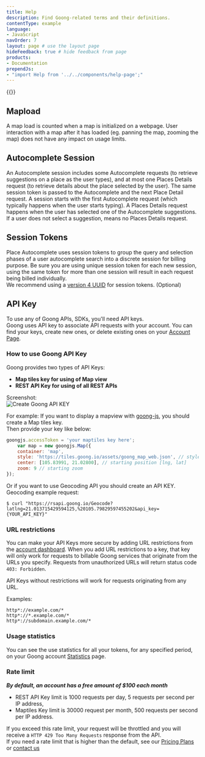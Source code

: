 ```yaml
---
title: Help
description: Find Goong-related terms and their definitions.
contentType: example
language:
- JavaScript
navOrder: 7
layout: page # use the layout page
hideFeedback: true # hide feedback from page
products:
- Documentation
prependJs:
- "import Help from '../../components/help-page';"
---
```



{{<Help />}}

## Mapload
A map load is counted when a map is initialized on a webpage. User interaction with a map after it has loaded (eg. panning the map, zooming the map) does not have any impact on usage limits.  

## Autocomplete Session
An Autocomplete session includes some Autocomplete requests (to retrieve suggestions on a place as the user types), and at most one Places Details request (to retrieve details about the place selected by the user). The same session token is passed to the Autocomplete and the next Place Detail request. A session starts with the first Autocomplete request (which typically happens when the user starts typing). A Places Details request happens when the user has selected one of the Autocomplete suggestions. If a user does not select a suggestion, means no Places Details request.

## Session Tokens
Place Autocomplete uses session tokens to group the query and selection phases of a user autocomplete search into a discrete session for billing purpose. Be sure you are using unique session token for each new session, using the same token for more than one session will result in each request being billed individually.  
We recommend using a [version 4 UUID](https://tools.ietf.org/html/rfc4122) for session tokens. (Optional)
## API Key
To use any of Goong APIs, SDKs, you'll need API keys.  
Goong uses API key to associate API requests with your account. You can find your keys, create new ones, or delete existing ones on your [Account Page](https://account.goong.io/keys).  

### How to use Goong API Key

Goong provides two types of API Keys:
- **Map tiles key for using of Map view**
- **REST API Key for using of all REST APIs**

Screenshot:  
![Create Goong API KEY](https://docs.goong.io/assets/goong_create_api_key.png)

For example: If you want to display a mapview with [goong-js](https://docs.goong.io/javascript), you should create a Map tiles key.  
Then provide your key like below:
```javascript
goongjs.accessToken = 'your maptiles key here';
    var map = new goongjs.Map({
    container: 'map',
    style: 'https://tiles.goong.io/assets/goong_map_web.json', // stylesheet location
    center: [105.83991, 21.02800], // starting position [lng, lat]
    zoom: 9 // starting zoom
});
```
Or if you want to use Geocoding API you should create an API KEY.  
Geocoding example request:
```shell
$ curl "https://rsapi.goong.io/Geocode?latlng=21.013715429594125,%20105.79829597455202&api_key={YOUR_API_KEY}"
```

### URL restrictions
You can make your API Keys more secure by adding URL restrictions from the [account dashboard](https://account.goong.io/keys). When you add URL restrictions to a key, that key will only work for requests to billable Goong services that originate from the URLs you specify. Requests from unauthorized URLs will return status code `403: Forbidden`.

API Keys without restrictions will work for requests originating from any URL.

Examples:
```
http*://example.com/*
http*://*.example.com/*
http*://subdomain.example.com/*
```

### Usage statistics
You can see the use statistics for all your tokens, for any specified period, on your Goong account [Statistics](https://account.goong.io/statistics) page.


### Rate limit
***By default, an account has a free amount of $100 each month***  
- REST API Key limit is 1000 requests per day, 5 requests per second per IP address, 
- Maptiles Key limit is 30000 request per month, 500 requests per second per IP address.

If you exceed this rate limit, your request will be throttled and you will receive a `HTTP 429 Too Many Requests` response from the API.  
If you need a rate limit that is higher than the default, see our [Pricing Plans](https://goong.io/payment) or [contact us](mailto:support@goong.io)
